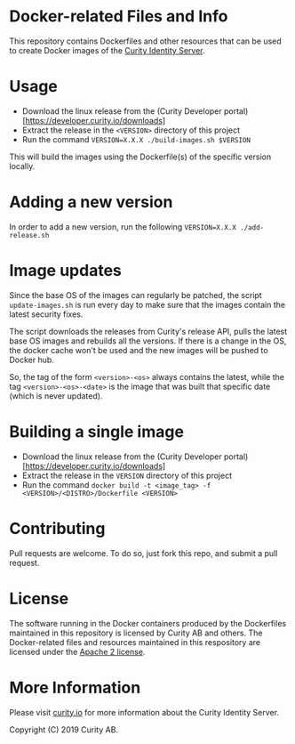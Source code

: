 # Docker-related Files and Info

This repository contains Dockerfiles and other resources that can be used to create Docker images of the [Curity Identity Server](https://curity.io). 

# Usage

* Download the linux release from the (Curity Developer portal)[https://developer.curity.io/downloads]
* Extract the release in the `<VERSION>` directory of this project
* Run the command `VERSION=X.X.X ./build-images.sh $VERSION`

This will build the images using the Dockerfile(s) of the specific version locally.

# Adding a new version

In order to add a new version, run the following ```VERSION=X.X.X ./add-release.sh```

# Image updates 

Since the base OS of the images can regularly be patched, the script ```update-images.sh``` is run every day to make sure that the images contain the latest security fixes. 

The script downloads the releases from Curity's release API, pulls the latest base OS images and rebuilds all the versions. If there is a change in the OS, the docker cache won't be used and the new images will be pushed to Docker hub.
  
So, the tag of the form `<version>-<os>` always contains the latest, while the tag `<version>-<os>-<date>` is the image that was built that specific date (which is never updated).

# Building a single image

* Download the linux release from the (Curity Developer portal)[https://developer.curity.io/downloads]
* Extract the release in the `VERSION` directory of this project
* Run the command `docker build -t <image_tag> -f <VERSION>/<DISTRO>/Dockerfile <VERSION>`  

# Contributing

Pull requests are welcome. To do so, just fork this repo, and submit a pull request. 

# License

The software running in the Docker containers produced by the Dockerfiles maintained in this repository is licensed by Curity AB and others. The Docker-related files and resources maintained in this respository are licensed under the [Apache 2 license](LICENSE).

# More Information

Please visit [curity.io](https://curity.io/) for more information about the Curity Identity Server.

Copyright (C) 2019 Curity AB.
